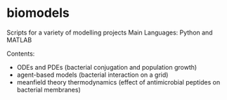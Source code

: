 # biomodels
Scripts for a variety of modelling projects
Main Languages: Python and MATLAB 

Contents: 
- ODEs and PDEs (bacterial conjugation and population growth)
- agent-based models (bacterial interaction on a grid)
- meanfield theory thermodynamics (effect of antimicrobial peptides on bacterial membranes)
